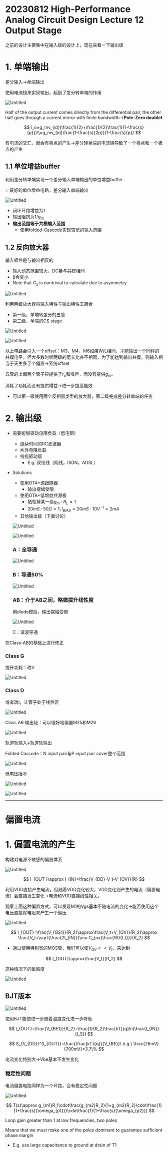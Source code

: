 # 20230812 High-Performance Analog Circuit Design Lecture 12 Output Stage

之前的设计主要集中在输入级的设计上，现在来看一下输出级

# 1. 单端输出

差分输入→单端输出

使用电流镜来实现输出，起到了差分转单端的作用

![Untitled](IMAGE/Untitled.png)

Half of the output current comes directly from the differential pair, the other half goes through a current mirror with finite bandwidth→**Pole-Zero doublet**

$$
i_o=g_mv_{id}(\frac{1}{2}+\frac{1}{2}\frac{1}{1-\frac{s}{p}})\\=g_mv_{id}\frac{1-\frac{s}{2p}}{1-\frac{s}{p}}
$$

有电流的交汇，就会有零点的产生→差分转单端的电流镜导致了一个零点和一个极点的产生

## 1.1 单位增益buffer

利用差分转单端实现一个差分输入单端输出的单位增益buffer

<aside>
💡 最好的单位增益电路，差分输入单端输出

</aside>

![Untitled](IMAGE/Untitled%201.png)

- 闭环环路增益为1
- 输出阻抗为$1/g_m$
- **输出范围等于共模输入范围**
    - 使用folded-Cascode实现较宽的输入范围

## 1.2 反向放大器

输入极性是与输出相反的

- 输入动态范围较大，DC量与共模相同
- β会变小
- Note that $C_x$ is nontrivial to calculate due to asymmetry

![Untitled](IMAGE/Untitled%202.png)

利用两级放大器将输入特性与输出特性去耦合

- 第一级，单端转差分的五管
- 第二级，单端的CS stage

![Untitled](IMAGE/Untitled%203.png)

![Untitled](IMAGE/Untitled%204.png)

以上电路会引入一个offset：M3，M4，M6如果W/L相同，才能输出一个同样的共模电平，但大多数时候两级的宽长比并不相同。为了能达到输出共模，则输入相当于天生多了个偏置→系统offset

五管的上面两个管子只提供了$r_o$和噪声，而没有提供$g_m$。

消耗了功耗而没有提供增益→进一步提高能效

- 可以第一级使用两个反相器类型的放大器，第二级完成差分转单端的任务

# 2. 输出级

- 需要能够驱动电阻负载（低电阻）
    - 连续时间的RC滤波器
    - 片外电阻负载
    - 线缆驱动器
        - E.g. 双绞线（网线，ISDN，ADSL）
- Solutions
    - 使用OTA+源跟随器
        - 输出摆幅受限
    - 使用OTA+低增益共源极
        - 牺牲掉某一级$g_m\cdot R_L\approx1$
        - $20mS\cdot50 \Omega=1, I_{BIAS}=20mS\cdot10V^{-1}=2mA$
    - 其他输出级（下面讨论）
    
    ![Untitled](IMAGE/Untitled%205.png)
    
    ![Untitled](IMAGE/Untitled%206.png)
    
    ### A：全导通
    
    ![Untitled](IMAGE/Untitled%207.png)
    
    ### B：导通50%
    
    ![Untitled](IMAGE/Untitled%208.png)
    
    ### AB：介于AB之间，略微提升线性度
    
    用diode模拟，输出摆幅受限
    
    ![Untitled](IMAGE/Untitled%209.png)
    
    C：谐波导通
    

在Class-AB的基础上进行修正

### Class G

提升功耗：改V

![Untitled](IMAGE/Untitled%2010.png)

### Class D

或者改I，让管子处于线性区

![Untitled](IMAGE/Untitled%2011.png)

Class AB 输出级：可以很好地偏置M25和M26

![Untitled](IMAGE/Untitled%2012.png)

轨道轨输入+轨道轨输出

Folded Cascode：N input pair与P input pair cover整个范围

![Untitled](IMAGE/Untitled%2013.png)

低电压版本

![Untitled](IMAGE/Untitled%2014.png)

![Untitled](IMAGE/Untitled%2015.png)

---

# 偏置电流

# 1. 偏置电流的产生

构建对电源不敏感的偏置体系

![Untitled](IMAGE/Untitled%2016.png)

$$
I_{OUT }\approx I_{IN}=\frac{V_{DD}-V_t-V_{OV}}{R}
$$

利用VDD直接产生电流，但随着VDD变化较大，VDD变化则产生的电流（偏置电流）会直接发生变化→电流和VDD直接线性相关。

观察上面这种偏置方式，可以发现M1的Vgs基本不随电流的变化→能否使用这个电压直接除电阻来产生一个偏压

![Untitled](IMAGE/Untitled%2017.png)

$$
I_{OUT}=\frac{V_{GS1}}{R_2}\approx\frac{V_t+V_{OV}}{R_2}\approx \frac{V_t+\sqrt{\frac{2I_{IN}}{\mu C_{ox}\frac{W}{L}}}}{R_2}
$$

- 通过使用特别宽的MOS管，我们可以使$V_{OV}<<V_t$，来达到

$$
I_{OUT}\approx\frac{V_t}{R_2}
$$

这种情况下的敏感度

![Untitled](IMAGE/Untitled%2018.png)

## BJT版本

![Untitled](IMAGE/Untitled%2019.png)

使用BJT能使进一步随着温度变化进一步降低

$$
I_{OUT}=\frac{V_{BE1}}{R_2}=\frac{1}{R_2}\frac{kT}{q}ln(\frac{I_{IN}}{I_S})
$$

$$
S_{V_{DD}}^{I_{OUT}}=\frac{\frac{kT}{q}}{V_{BE}}\ e.g.\ \frac{26mV}{700mV}=3.7\%
$$

电流变化特别大→Vbe基本不发生变化

### 稳定性问题

电流偏置电路同样为一个环路，会有稳定性问题

![Untitled](IMAGE/Untitled%2020.png)

$$
T(s)\approx g_{m1}R_1\cdot\frac{g_{m2}R_2}{1+g_{m2}R_2}\cdot\frac{1}{1+\frac{s}{\omega_{p1}}}\cdot\frac{1}{1+\frac{s}{\omega_{p2}}}
$$

Loop gain greater than 1 at low frequencies, two poles

Means that we must make one of the poles dominant to guarantee sufficient phase margin

- E.g. use large capacitance to ground
at drain of T1